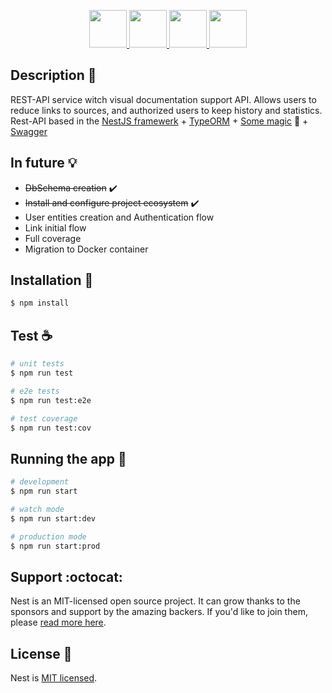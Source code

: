 <p align="center">
	<a target="blank" href="http://nestjs.com/">
		<img height="60" src="assets/images/mudules/nestjs.png" />
	</a>
	<a target="blank" href="https://typeorm.io/">
		<img height="60" src="assets/images/mudules/typeorm.png" />
	</a>
	<a target="blank" href="https://www.docker.com/">
		<img height="60" src=assets/images/mudules/docker.png" />
	</a>
	<a target="blank" href="https://www.openapis.org/">
		<img height="60" src="assets/images/mudules/openapis.png" />
	</a>
</p>


## Description :book:

REST-API service witch visual documentation support API.
Allows users to reduce links to sources, and authorized users to
keep history and statistics.
Rest-API based in the
[NestJS framewerk](https://github.com/nestjs/nest) +
[TypeORM](https://github.com/typeorm/typeorm) +
[Some magic](https://www.docker.com/) :whale: +
[Swagger](https://github.com/nestjs/swagger)


## In future :bulb:
 - ~~DbSchema creation~~ :heavy_check_mark:
 - ~~Install and configure project ecosystem~~ :heavy_check_mark:
 - User entities creation and Authentication flow
 - Link initial flow
 - Full coverage
 - Migration to Docker container


## Installation :wrench:

```bash
$ npm install
```


## Test :coffee:

```bash
# unit tests
$ npm run test

# e2e tests
$ npm run test:e2e

# test coverage
$ npm run test:cov
```


## Running the app :rocket:

```bash
# development
$ npm run start

# watch mode
$ npm run start:dev

# production mode
$ npm run start:prod
```


## Support :octocat:

Nest is an MIT-licensed open source project. It can grow thanks to the sponsors
and support by the amazing backers.
If you'd like to join them, please [read more here](https://docs.nestjs.com/support).


## License :scroll:

  Nest is [MIT licensed](LICENSE).
